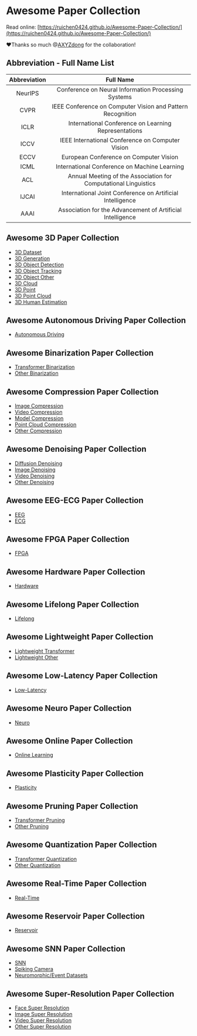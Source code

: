 # Awesome Paper Collection

Read online: [https://ruichen0424.github.io/Awesome-Paper-Collection/](https://ruichen0424.github.io/Awesome-Paper-Collection/)

❤Thanks so much @[AXYZdong](https://github.com/AXYZdong/) for the collaboration!

## Abbreviation - Full Name List

| Abbreviation |                          Full Name                           |
| :----------: | :----------------------------------------------------------: |
|   NeurIPS    |     Conference on Neural Information Processing Systems      |
|     CVPR     |  IEEE Conference on Computer Vision and Pattern Recognition  |
|     ICLR     |     International Conference on Learning Representations     |
|     ICCV     |       IEEE International Conference on Computer Vision       |
|     ECCV     |       European Conference on Computer Vision       |
|     ICML     |     International Conference on Machine Learning     |
|     ACL      |Annual Meeting of the Association for Computational Linguistics|
|    IJCAI     |  International Joint Conference on Artificial Intelligence   |
|     AAAI     |  Association for the Advancement of Artificial Intelligence  |


## Awesome 3D Paper Collection

- [3D Dataset](./docs/Awesome-3D-Paper-Collection/3D-Dataset.md)
- [3D Generation](./docs/Awesome-3D-Paper-Collection/3D-Generation.md)
- [3D Object Detection](./docs/Awesome-3D-Paper-Collection/3D-Object-Detection.md)
- [3D Object Tracking](./docs/Awesome-3D-Paper-Collection/3D-Object-Tracking.md)
- [3D Object Other](./docs/Awesome-3D-Paper-Collection/3D-Object-Other.md)
- [3D Cloud](./docs/Awesome-3D-Paper-Collection/3D-Cloud.md)
- [3D Point](./docs/Awesome-3D-Paper-Collection/3D-Point.md)
- [3D Point Cloud](./docs/Awesome-3D-Paper-Collection/3D-Point-Cloud.md)
- [3D Human Estimation](./docs/Awesome-3D-Paper-Collection/3D-Human-Estimation.md)




## Awesome Autonomous Driving Paper Collection

- [Autonomous Driving](./docs/Awesome-Autonomous-Driving-Paper-Collection/Autonomous-Driving.md)




## Awesome Binarization Paper Collection

- [Transformer Binarization](./docs/Awesome-Binarization-Paper-Collection/Transformer-Binarization.md)
- [Other Binarization](./docs/Awesome-Binarization-Paper-Collection/Other-Binarization.md)




## Awesome Compression Paper Collection

- [Image Compression](./docs/Awesome-Compression-Paper-Collection/Image-Compression.md)
- [Video Compression](./docs/Awesome-Compression-Paper-Collection/Video-Compression.md)
- [Model Compression](./docs/Awesome-Compression-Paper-Collection/Model-Compression.md)
- [Point Cloud Compression](./docs/Awesome-Compression-Paper-Collection/Point-Cloud-Compression.md)
- [Other Compression](./docs/Awesome-Compression-Paper-Collection/Other-Compression.md)




## Awesome Denoising Paper Collection

- [Diffusion Denoising](./docs/Awesome-Denoising-Paper-Collection/Diffusion-Denoising.md)
- [Image Denoising](./docs/Awesome-Denoising-Paper-Collection/Image-Denoising.md)
- [Video Denoising](./docs/Awesome-Denoising-Paper-Collection/Video-Denoising.md)
- [Other Denoising](./docs/Awesome-Denoising-Paper-Collection/Other-Denoising.md)




## Awesome EEG-ECG Paper Collection

- [EEG](./docs/Awesome-EEG-ECG-Paper-Collection/EEG.md)
- [ECG](./docs/Awesome-EEG-ECG-Paper-Collection/ECG.md)




## Awesome FPGA Paper Collection

- [FPGA](./docs/Awesome-FPGA-Paper-Collection/FPGA.md)




## Awesome Hardware Paper Collection

- [Hardware](./docs/Awesome-Hardware-Paper-Collection/Hardware.md)




## Awesome Lifelong Paper Collection

- [Lifelong](./docs/Awesome-Lifelong-Paper-Collection/Lifelong.md)




## Awesome Lightweight Paper Collection

- [Lightweight Transformer](./docs/Awesome-Lightweight-Paper-Collection/Lightweight-Transformer.md)
- [Lightweight Other](./docs/Awesome-Lightweight-Paper-Collection/Lightweight-Other.md)




## Awesome Low-Latency Paper Collection

- [Low-Latency](./docs/Awesome-Low-Latency-Paper-Collection/Low-Latency.md)




## Awesome Neuro Paper Collection

- [Neuro](./docs/Awesome-Neuro-Paper-Collection/Neuro.md)




## Awesome Online Paper Collection

- [Online Learning](./docs/Awesome-Online-Paper-Collection/Online-Learning.md)




## Awesome Plasticity Paper Collection

- [Plasticity](./docs/Awesome-Plasticity-Paper-Collection/Plasticity.md)




## Awesome Pruning Paper Collection

- [Transformer Pruning](./docs/Awesome-Pruning-Paper-Collection/Transformer-Pruning.md)
- [Other Pruning](./docs/Awesome-Pruning-Paper-Collection/Other-Pruning.md)




## Awesome Quantization Paper Collection

- [Transformer Quantization](./docs/Awesome-Quantization-Paper-Collection/Transformer-Quantization.md)
- [Other Quantization](./docs/Awesome-Quantization-Paper-Collection/Other-Quantization.md)




## Awesome Real-Time Paper Collection

- [Real-Time](./docs/Awesome-Real-Time-Paper-Collection/Real-Time.md)




## Awesome Reservoir Paper Collection

- [Reservoir](./docs/Awesome-Reservoir-Paper-Collection/Reservoir.md)




## Awesome SNN Paper Collection

- [SNN](./docs/Awesome-SNN-Paper-Collection/SNN.md)
- [Spiking Camera](./docs/Awesome-SNN-Paper-Collection/Spiking-Camera.md)
- [Neuromorphic/Event Datasets](./docs/Awesome-SNN-Paper-Collection/Neuromorphic-and-Event-Datasets.md)




## Awesome Super-Resolution Paper Collection

- [Face Super Resolution](./docs/Awesome-Super-Resolution-Paper-Collection/Face-Super-Resolution.md)
- [Image Super Resolution](./docs/Awesome-Super-Resolution-Paper-Collection/Image-Super-Resolution.md)
- [Video Super Resolution](./docs/Awesome-Super-Resolution-Paper-Collection/Video-Super-Resolution.md)
- [Other Super Resolution](./docs/Awesome-Super-Resolution-Paper-Collection/Other-Super-Resolution.md)